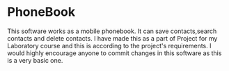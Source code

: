 # PhoneBook
This software works as a mobile phonebook. It can save contacts,search contacts and delete contacts. 
I have made this as a part of Project for my Laboratory course and this is according to the project's requirements. 
I would highly encourage anyone to commit changes in this software as this is a very basic one.

